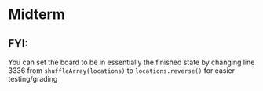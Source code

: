 # Midterm

## FYI:
You can set the board to be in essentially the finished state by changing line 3336 from `shuffleArray(locations)` to `locations.reverse()` for easier testing/grading
